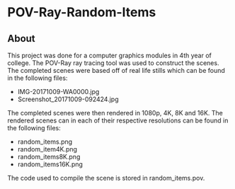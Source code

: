 # POV-Ray-Random-Items

## About
This project was done for a computer graphics modules in 4th year of college. The POV-Ray ray tracing tool was used to construct the scenes. The completed scenes 
were based off of real life stills which can be found in the following files:

- IMG-20171009-WA0000.jpg
- Screenshot_20171009-092424.jpg

The completed scenes were then rendered in 1080p, 4K, 8K and 16K. The rendered scenes can in each of their respective resolutions can be found in the following
files:

- random_items.png
- random_item4K.png
- random_items8K.png
- random_items16K.png

The code used to compile the scene is stored in random_items.pov.
